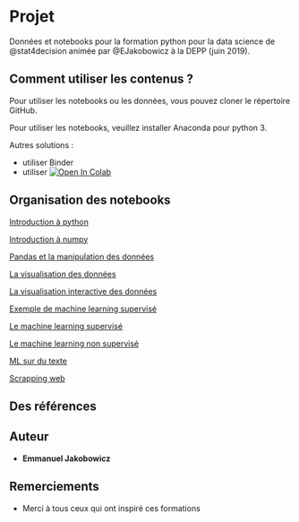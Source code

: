 # Projet

Données et notebooks pour la formation python pour la data science de @stat4decision animée par @EJakobowicz à la DEPP (juin 2019).

## Comment utiliser les contenus ?

Pour utiliser les notebooks ou les données, vous pouvez cloner le répertoire GitHub.

Pour utiliser les notebooks, veuillez installer Anaconda pour python 3.

Autres solutions :
- utiliser Binder
- utiliser [![Open In Colab](https://colab.research.google.com/assets/colab-badge.svg)](https://colab.research.google.com/github/stat4decision/python-data-science-juin-2019)


## Organisation des notebooks

[Introduction à python](/03_bases_python.ipynb)

[Introduction à numpy](/04_numpy.ipynb)

[Pandas et la manipulation des données](/05_pandas.ipynb)

[La visualisation des données](/06_Data_visualisation_matplotlib_seaborn.ipynb)

[La visualisation interactive des données](/06b_Visualisations_interactives.ipynb)

[Exemple de machine learning supervisé](/08_modeleML.ipynb)

[Le machine learning supervisé](/07a_Machine_learning_supervise.ipynb)

[Le machine learning non supervisé](/07b_Machine_learning_non_supervise.ipynb)

[ML sur du texte](/08a_Analyse_textuelle.ipynb)

[Scrapping web](/08c_scrapping_web.ipynb)

## Des références



## Auteur

* **Emmanuel Jakobowicz**

## Remerciements

* Merci à tous ceux qui ont inspiré ces formations
